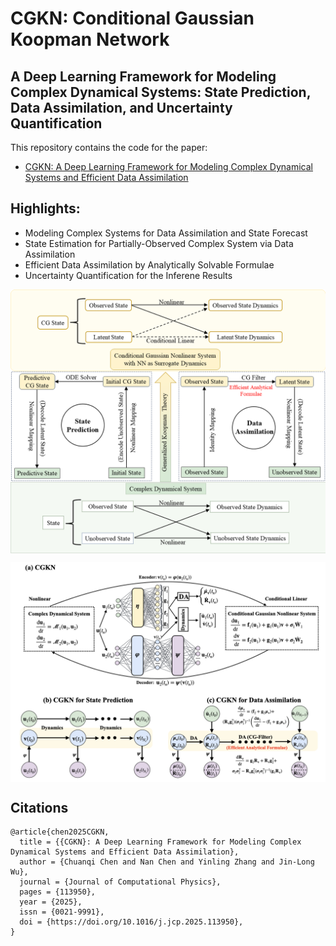 # CGKN: Conditional Gaussian Koopman Network

## A Deep Learning Framework for Modeling Complex Dynamical Systems: State Prediction, Data Assimilation, and Uncertainty Quantification

This repository contains the code for the paper:
- [CGKN: A Deep Learning Framework for Modeling Complex Dynamical Systems and Efficient Data Assimilation
](https://arxiv.org/abs/2410.20072)

## Highlights:
- Modeling Complex Systems for Data Assimilation and State Forecast
- State Estimation for Partially-Observed Complex System via Data Assimilation
- Efficient Data Assimilation by Analytically Solvable Formulae
- Uncertainty Quantification for the Inferene Results

<p align="center">
<img align="middle" src="./assets/CGKN(SchematicDiagram1).png" alt="SchematicDiagram" width="1000"  />
</p>

<p align="center">
<img align="middle" src="./assets/CGKN(SchematicDiagram2).png" alt="SchematicDiagram" width="1000"  />
</p>


## Citations
```
@article{chen2025CGKN,
  title = {{CGKN}: A Deep Learning Framework for Modeling Complex Dynamical Systems and Efficient Data Assimilation},
  author = {Chuanqi Chen and Nan Chen and Yinling Zhang and Jin-Long Wu},
  journal = {Journal of Computational Physics},
  pages = {113950},
  year = {2025},
  issn = {0021-9991},
  doi = {https://doi.org/10.1016/j.jcp.2025.113950},
}
```
